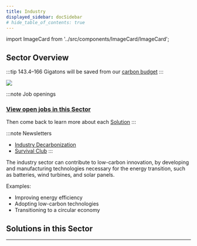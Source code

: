 ```yaml
---
title: Industry
displayed_sidebar: docSidebar
# hide_table_of_contents: true
---
```

import ImageCard from '../src/components/ImageCard/ImageCard';

## Sector Overview

:::tip 143.4–166 Gigatons will be saved from our [carbon budget](../glossary#carbon-budget)
:::

![](/../static/img/industry.jpg)

:::note Job openings
### [View open jobs in this Sector](https://climatebase.org/jobs?l=&q=&sectors=Materials+%26+Manufacturing&p=0&remote=false)

Then come back to learn more about each [Solution](#solutions-in-this-sector)
:::

:::note Newsletters
- [Industry Decarbonization](https://industrydecarbonization.com/)
- [Survival Club](https://survival.club)
:::

The industry sector can contribute to low-carbon innovation, by developing and manufacturing technologies necessary for the energy transition, such as batteries, wind turbines, and solar panels.

Examples:

* Improving energy efficiency
* Adopting low-carbon technologies
* Transitioning to a circular economy

## Solutions in this Sector

<div style={{ display: 'flex', flexWrap: 'wrap'}}>
    <ImageCard
    title="Recycled Plastics"
    description="Transforming discarded plastics into useful products, reducing plastic waste and its impact on the environment."
    imageUrl="/img/recycled-plastics.png"
    linkUrl="../solution-recycled-plastics"
    />
    <ImageCard
    title="Composting"
    description="Organic waste decomposition, creating nutrient-rich compost for sustainable agriculture and reducing landfill waste."
    imageUrl="/img/commercial-composting.jpg"
    linkUrl="../solution-composting"
    />
    <ImageCard
    title="Bioplastics"
    description="Environmentally friendly plastics made from renewable resources, reducing dependency on fossil fuels."
    imageUrl="/img/bioplastic-packing-peanuts.jpg"
    linkUrl="../solution-bioplastics"
    />
    <ImageCard
    title="Recycled Paper"
    description="Using recycled paper fibers to produce new paper, conserving trees and reducing landfill waste."
    imageUrl="/img/recycled-paper.jpg"
    linkUrl="../solution-recycled-paper"
    />
    <ImageCard
    title="Reduced Plastics"
    description="Efforts to minimize plastic usage and its impact on the environment through conscious consumption."
    imageUrl="/img/reduced-plastics.webp"
    linkUrl="../solution-reduced-plastics"
    />
    <ImageCard
    title="Landfill Methane Capture"
    description="Collecting methane from landfills to prevent its release into the atmosphere and utilize it as an energy source."
    imageUrl="/img/landfill-methane-capture.gif"
    linkUrl="../solution-landfill-methane-capture"
    />
    <ImageCard
    title="Recycled Metals"
    description="Recovering metals from scrap, reducing mining-related environmental impacts and conserving resources."
    imageUrl="/img/recycled-metals.jpg"
    linkUrl="../solution-recycled-metals"
    />
    <ImageCard
    title="Methane Digesters"
    description="Biogas production through the decomposition of organic waste, providing renewable energy sources."
    imageUrl="/img/methane-digesters.jpg"
    linkUrl="../solution-methane-digesters"
    />
    <ImageCard
    title="Waste to Energy"
    description="Converting waste materials into energy, reducing landfill waste and generating renewable power."
    imageUrl="/img/waste-to-energy.jpg"
    linkUrl="../solution-waste-to-energy"
    />
    <ImageCard
    title="Alternative Cement"
    description="Environmentally friendly cement production with reduced carbon emissions, contributing to climate change mitigation."
    imageUrl="/img/cement-factory.jpg"
    linkUrl="../solution-alternative-cement"
    />
    <ImageCard
    title="Recycling"
    description="Reprocessing waste materials to manufacture new products, promoting a circular economy and resource conservation."
    imageUrl="/img/recycling.png"
    linkUrl="../solution-recycling"
    />
    <ImageCard
    title="Alternative Refrigerants"
    description="One of the largest contributors to greenhouse pollution."
    imageUrl="/img/co2-refrigeration.jpg"
    linkUrl="../solution-alternative-refrigerants"
    />
    <ImageCard
    title="Refrigerant Management"
    description="Proper handling and disposal of refrigerants to prevent their release and reduce environmental impact."
    imageUrl="/img/refrigerant-management.png"
    linkUrl="../solution-refrigerant-management"
    />
</div>

- - -

